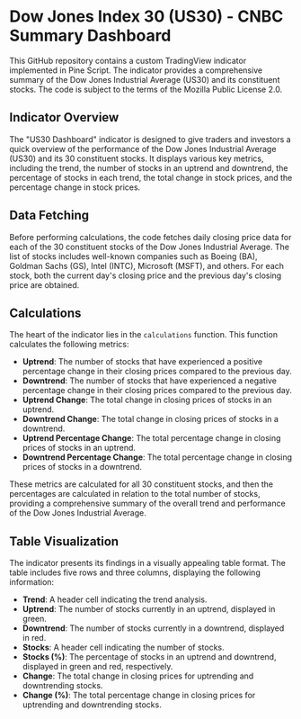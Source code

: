 # Dow Jones Index 30 (US30) - CNBC Summary Dashboard

This GitHub repository contains a custom TradingView indicator implemented in Pine Script. The indicator provides a comprehensive summary of the Dow Jones Industrial Average (US30) and its constituent stocks. The code is subject to the terms of the Mozilla Public License 2.0.

## Indicator Overview

The "US30 Dashboard" indicator is designed to give traders and investors a quick overview of the performance of the Dow Jones Industrial Average (US30) and its 30 constituent stocks. It displays various key metrics, including the trend, the number of stocks in an uptrend and downtrend, the percentage of stocks in each trend, the total change in stock prices, and the percentage change in stock prices.

## Data Fetching

Before performing calculations, the code fetches daily closing price data for each of the 30 constituent stocks of the Dow Jones Industrial Average. The list of stocks includes well-known companies such as Boeing (BA), Goldman Sachs (GS), Intel (INTC), Microsoft (MSFT), and others. For each stock, both the current day's closing price and the previous day's closing price are obtained.

## Calculations

The heart of the indicator lies in the `calculations` function. This function calculates the following metrics:

- **Uptrend**: The number of stocks that have experienced a positive percentage change in their closing prices compared to the previous day.
- **Downtrend**: The number of stocks that have experienced a negative percentage change in their closing prices compared to the previous day.
- **Uptrend Change**: The total change in closing prices of stocks in an uptrend.
- **Downtrend Change**: The total change in closing prices of stocks in a downtrend.
- **Uptrend Percentage Change**: The total percentage change in closing prices of stocks in an uptrend.
- **Downtrend Percentage Change**: The total percentage change in closing prices of stocks in a downtrend.

These metrics are calculated for all 30 constituent stocks, and then the percentages are calculated in relation to the total number of stocks, providing a comprehensive summary of the overall trend and performance of the Dow Jones Industrial Average.

## Table Visualization

The indicator presents its findings in a visually appealing table format. The table includes five rows and three columns, displaying the following information:

- **Trend**: A header cell indicating the trend analysis.
- **Uptrend**: The number of stocks currently in an uptrend, displayed in green.
- **Downtrend**: The number of stocks currently in a downtrend, displayed in red.
- **Stocks**: A header cell indicating the number of stocks.
- **Stocks (%)**: The percentage of stocks in an uptrend and downtrend, displayed in green and red, respectively.
- **Change**: The total change in closing prices for uptrending and downtrending stocks.
- **Change (%)**: The total percentage change in closing prices for uptrending and downtrending stocks.
